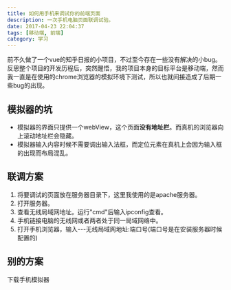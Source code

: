 ```yaml
---
title: 如何用手机来调试你的前端页面
description: 一次手机电脑页面联调试验。
date: 2017-04-23 22:04:37
tags: [移动端, 前端]
category: 学习
---
```


前不久做了一个vue的知乎日报的小项目，不过至今存在一些没有解决的小bug。反思整个项目的开发历程后，突然醒悟，我的项目本身的目标平台是移动端，然而我一直是在使用的chrome浏览器的模拟环境下测试，所以也就间接造成了后期一些bug的出现。<!-- more -->

## 模拟器的坑

- 模拟器的界面只提供一个webView，这个页面**没有地址栏**。而真机的浏览器向上滚动地址栏会隐藏。
- 模拟器输入内容时候不需要调出输入法框，而定位元素在真机上会因为输入框的出现而布局混乱。


## 联调方案

1. 将要调试的页面放在服务器目录下，这里我使用的是apache服务器。
2. 打开服务器。
3. 查看无线局域网地址。运行"cmd"后输入ipconfig查看。
4. 手机链接电脑的无线网或者两者处于同一局域网络中。
5. 打开手机浏览器，输入---无线局域网地址:端口号(端口号是在安装服务器时候配置的)


## 别的方案

下载手机模拟器